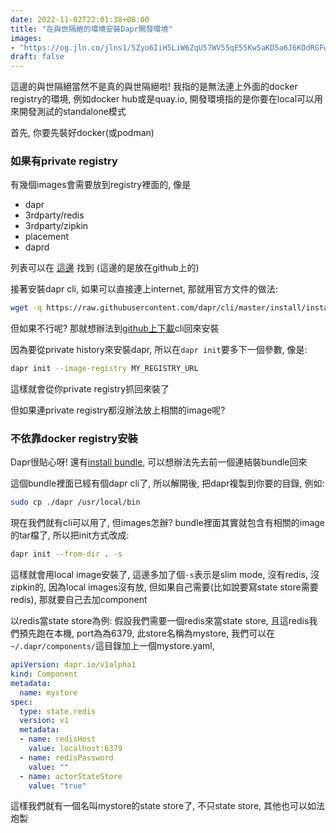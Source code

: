 ```yaml
---
date: 2022-11-02T22:01:38+08:00
title: "在與世隔絕的環境安裝Dapr開發環境"
images: 
- "https://og.jln.co/jlns1/5Zyo6IiH5LiW6ZqU57WV55qE55Kw5aKD5a6J6KOdRGFwcumWi-eZvOeSsOWigw"
draft: false
---
```


這邊的與世隔絕當然不是真的與世隔絕啦! 我指的是無法連上外面的docker registry的環境, 例如docker hub或是quay.io, 開發環境指的是你要在local可以用來開發測試的standalone模式

首先, 你要先裝好docker(或podman)

### 如果有private registry

有幾個images會需要放到registry裡面的, 像是

- dapr
- 3rdparty/redis
- 3rdparty/zipkin
- placement
- daprd

列表可以在 [這邊](https://github.com/orgs/dapr/packages?repo_name=dapr) 找到 (這邊的是放在github上的)

接著安裝dapr cli, 如果可以直接連上internet, 那就用官方文件的做法:

```sh
wget -q https://raw.githubusercontent.com/dapr/cli/master/install/install.sh -O - | DAPR_INSTALL_DIR="$HOME/dapr" /bin/bash
```

但如果不行呢? 那就想辦法到[github上下載](https://github.com/dapr/cli/releases/tag/v1.9.1)cli回來安裝

因為要從private history來安裝dapr, 所以在`dapr init`要多下一個參數, 像是:

```sh
dapr init --image-registry MY_REGISTRY_URL
```

這樣就會從你private registry抓回來裝了

但如果連private registry都沒辦法放上相關的image呢?

### 不依靠docker registry安裝

Dapr很貼心呀! 還有[install bundle](https://github.com/dapr/installer-bundle/releases), 可以想辦法先去前一個連結裝bundle回來

這個bundle裡面已經有個dapr cli了, 所以解開後, 把dapr複製到你要的目錄, 例如:

```sh
sudo cp ./dapr /usr/local/bin
```

現在我們就有cli可以用了, 但images怎辦? bundle裡面其實就包含有相關的image的tar檔了, 所以把init方式改成:

```sh
dapr init --from-dir . -s
```

這樣就會用local image安裝了, 這邊多加了個`-s`表示是slim mode, 沒有redis, 沒zipkin的, 因為local images沒有放, 但如果自己需要(比如說要寫state store需要redis), 那就要自己去加component

以redis當state store為例: 假設我們需要一個redis來當state store, 且這redis我們預先跑在本機, port為為6379, 此store名稱為mystore, 我們可以在`~/.dapr/components/`這目錄加上一個mystore.yaml, 

```yaml
apiVersion: dapr.io/v1alpha1
kind: Component
metadata:
  name: mystore
spec:
  type: state.redis
  version: v1
  metadata:
  - name: redisHost
    value: localhost:6379
  - name: redisPassword
    value: ""
  - name: actorStateStore
    value: "true"
```

這樣我們就有一個名叫mystore的state store了, 不只state store, 其他也可以如法炮製 